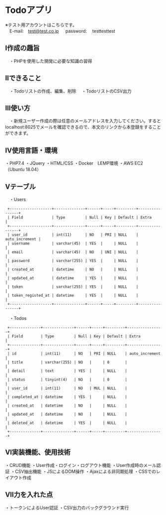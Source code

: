 # Todoアプリ
 
※テスト用アカウントはこちらです。<br>
 　E-mail:　test@test.co.jp
　 password:　 testtesttest


## Ⅰ作成の趣旨
　・PHPを使用した開発に必要な知識の習得

## Ⅱできること
　・Todoリストの作成、編集、削除
　・TodoリストのCSV出力
 
## Ⅲ使い方
　・新規ユーザー作成の際は任意のメールアドレスを入力してください。するとlocalhost:8025でメールを確認できるので、本文のリンクから本登録をすることができます。


## Ⅳ使用言語・環境
・PHP7.4
・JQuery
・HTML/CSS
・Docker　LEMP環境
・AWS EC2（Ubuntu 18.04）

## Ⅴテーブル
　・Users
 ```
  +-------------------+--------------+------+-----+---------+----------------+
  | Field             | Type         | Null | Key | Default | Extra          |
  +-------------------+--------------+------+-----+---------+----------------+
  | user_id           | int(11)      | NO   | PRI | NULL    | auto_increment |
  | username          | varchar(45)  | YES  |     | NULL    |                |
  | email             | varchar(45)  | NO   | UNI | NULL    |                |
  | password          | varchar(255) | YES  |     | NULL    |                |
  | created_at        | datetime     | NO   |     | NULL    |                |
  | updated_at        | datetime     | YES  |     | NULL    |                |
  | token             | varchar(255) | YES  |     | NULL    |                |
  | token_registed_at | datetime     | YES  |     | NULL    |                |
  +-------------------+--------------+------+-----+---------+----------------+
```
　・Todos
 ```
  +--------------+--------------+------+-----+---------+----------------+
  | Field        | Type         | Null | Key | Default | Extra          |
  +--------------+--------------+------+-----+---------+----------------+
  | id           | int(11)      | NO   | PRI | NULL    | auto_increment |
  | title        | varchar(255) | NO   |     | 0       |                |
  | detail       | text         | YES  |     | NULL    |                |
  | status       | tinyint(4)   | NO   |     | 0       |                |
  | user_id      | int(11)      | NO   | MUL | NULL    |                |
  | completed_at | datetime     | YES  |     | NULL    |                |
  | created_at   | datetime     | NO   |     | NULL    |                |
  | updated_at   | datetime     | NO   |     | NULL    |                |
  | deleted_at   | datetime     | YES  |     | NULL    |                |
  +--------------+--------------+------+-----+---------+----------------+
```

## Ⅵ実装機能、使用技術
・CRUD機能
・User作成・ログイン・ログアウト機能
・User作成時のメール認証
・CSV抽出機能
・JSによるDOM操作
・Ajaxによる非同期処理
・CSSでのレイアウト作成

## Ⅶ力を入れた点
・トークンによるUser認証
・CSV出力のバックグラウンド実行
